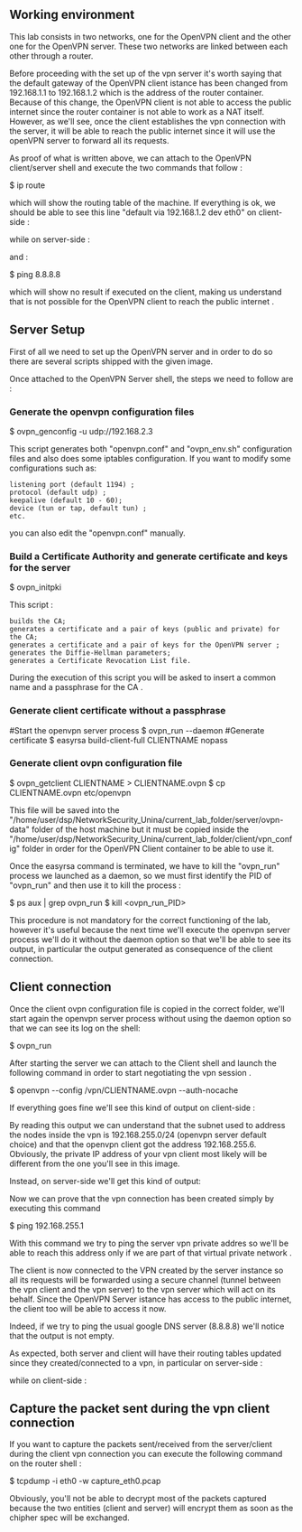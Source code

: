 ## Working environment

This lab consists in two networks, one for the OpenVPN client and the other one for the OpenVPN server. These two networks are linked between each other through a router.

Before proceeding with the set up of the vpn server it's worth saying that the default gateway of the OpenVPN client istance has been changed from 192.168.1.1 to 192.168.1.2 which is the address of the router container. Because of this change, the OpenVPN client is not able to access the public internet since the router container is not able to work as a NAT itself. However, as we'll see, once the client establishes the vpn connection with the server, it will be able to reach the public internet since it will use the openVPN server to forward all its requests.

As proof of what is written above, we can attach to the OpenVPN client/server shell and execute the two commands that follow :

$ ip route 

which will show the routing table of the machine. If everything is ok, we should be able to see this line "default via 192.168.1.2 dev eth0" on client-side :

while on server-side :

 

and :

$ ping 8.8.8.8 

which will show no result if executed on the client, making us understand that is not possible for the OpenVPN client to reach the public internet .

 
## Server Setup

First of all we need to set up the OpenVPN server and in order to do so there are several scripts shipped with the given image.

Once attached to the OpenVPN Server shell, the steps we need to follow are :

### Generate the openvpn configuration files

$ ovpn_genconfig -u udp://192.168.2.3

This script generates both "openvpn.conf" and "ovpn_env.sh" configuration files and also does some iptables configuration. If you want to modify some configurations such as:

    listening port (default 1194) ;
    protocol (default udp) ;
    keepalive (default 10 - 60);
    device (tun or tap, default tun) ;
    etc.

you can also edit the "openvpn.conf" manually.

### Build a Certificate Authority and generate certificate and keys for the server

$ ovpn_initpki

This script :

    builds the CA;
    generates a certificate and a pair of keys (public and private) for the CA;
    generates a certificate and a pair of keys for the OpenVPN server ;
    generates the Diffie-Hellman parameters;
    generates a Certificate Revocation List file.

During the execution of this script you will be asked to insert a common name and a passphrase for the CA .

### Generate client certificate without a passphrase

#Start the openvpn server process
$ ovpn_run --daemon
#Generate certificate
$ easyrsa build-client-full CLIENTNAME nopass

### Generate client ovpn configuration file

$ ovpn_getclient CLIENTNAME > CLIENTNAME.ovpn
$ cp CLIENTNAME.ovpn etc/openvpn

This file will be saved into the "/home/user/dsp/NetworkSecurity_Unina/current_lab_folder/server/ovpn-data" folder of the host machine but it must be copied inside the "/home/user/dsp/NetworkSecurity_Unina/current_lab_folder/client/vpn_config" folder in order for the OpenVPN Client container to be able to use it. 

Once the easyrsa command is terminated, we have to kill the "ovpn_run" process we launched as a daemon, so we must first identify the PID of "ovpn_run" and then use it to kill the process :

$ ps aux | grep ovpn_run
$ kill <ovpn_run_PID>

This procedure is not mandatory for the correct functioning of the lab, however it's useful because the next time we'll execute the openvpn server process we'll do it without the daemon option so that we'll be able to see its output, in particular the output generated as consequence of the client connection.

## Client connection

Once the client ovpn configuration file is copied in the correct folder, we'll start again the openvpn server process without using the daemon option so that we can see its log on the shell:

$ ovpn_run

After starting the server we can attach to the Client shell and launch the following command in order to start negotiating the vpn session .

$ openvpn --config /vpn/CLIENTNAME.ovpn --auth-nocache

If everything goes fine we'll see this kind of output on client-side :

By reading this output we can understand that the subnet used to address the nodes inside the vpn is 192.168.255.0/24 (openvpn server default choice) and that the openvpn client got the address 192.168.255.6. Obviously, the private IP address of your vpn client most likely will be different from the one you'll see in this image.

Instead, on server-side we'll get this kind of output:

 

Now we can prove that the vpn connection has been created simply by executing this command

$ ping 192.168.255.1 

With this command we try to ping the server vpn private addres so we'll be able to reach this address only if we are part of that virtual private network .

The client is now connected to the VPN created by the server instance so all its requests will be forwarded using a secure channel (tunnel between the vpn client and the vpn server) to the vpn server which will act on its behalf. Since the OpenVPN Server istance has access to the public internet, the client too will be able to access it now.

Indeed, if we try to ping the usual google DNS server (8.8.8.8) we'll notice that the output is not empty.

As expected, both server and client will have their routing tables updated since they created/connected to a vpn, in particular on server-side :

while on client-side :

 
## Capture the packet sent during the vpn client connection

If you want to capture the packets sent/received from the server/client during the client vpn connection you can execute the following command on the router shell :

$ tcpdump -i eth0 -w capture_eth0.pcap 

Obviously, you'll not be able to decrypt most of the packets captured because the two entities (client and server) will encrypt them as soon as the chipher spec will be exchanged.